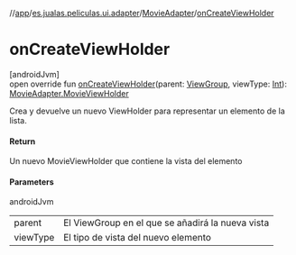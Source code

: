 //[app](../../../index.md)/[es.jualas.peliculas.ui.adapter](../index.md)/[MovieAdapter](index.md)/[onCreateViewHolder](on-create-view-holder.md)

# onCreateViewHolder

[androidJvm]\
open override fun [onCreateViewHolder](on-create-view-holder.md)(parent: [ViewGroup](https://developer.android.com/reference/kotlin/android/view/ViewGroup.html), viewType: [Int](https://kotlinlang.org/api/latest/jvm/stdlib/kotlin-stdlib/kotlin/-int/index.html)): [MovieAdapter.MovieViewHolder](-movie-view-holder/index.md)

Crea y devuelve un nuevo ViewHolder para representar un elemento de la lista.

#### Return

Un nuevo MovieViewHolder que contiene la vista del elemento

#### Parameters

androidJvm

| | |
|---|---|
| parent | El ViewGroup en el que se añadirá la nueva vista |
| viewType | El tipo de vista del nuevo elemento |
